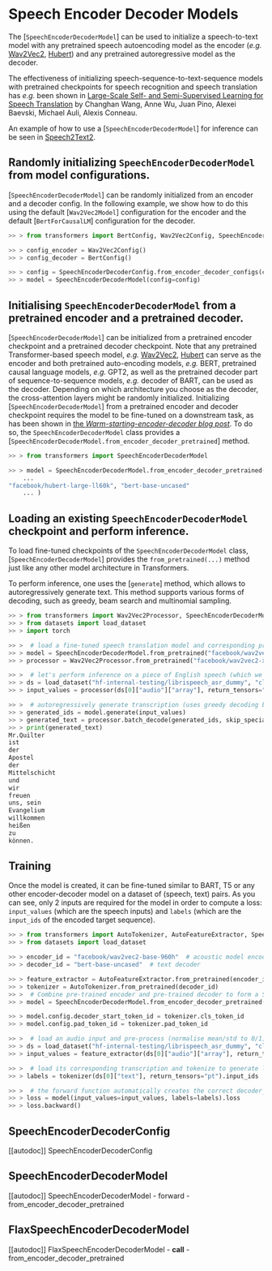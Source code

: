 <!--Copyright 2021 The HuggingFace Team. All rights reserved.

Licensed under the Apache License, Version 2.0 (the "License"); you may not use this file except in compliance with
the License. You may obtain a copy of the License at

http://www.apache.org/licenses/LICENSE-2.0

Unless required by applicable law or agreed to in writing, software distributed under the License is distributed on
an "AS IS" BASIS, WITHOUT WARRANTIES OR CONDITIONS OF ANY KIND, either express or implied. See the License for the
specific language governing permissions and limitations under the License.

⚠️ Note that this file is in Markdown but contain specific syntax for our doc-builder (similar to MDX) that may not be
rendered properly in your Markdown viewer.

-->

# Speech Encoder Decoder Models

The [`SpeechEncoderDecoderModel`] can be used to initialize a speech-to-text model
with any pretrained speech autoencoding model as the encoder (*e.g.* [Wav2Vec2](wav2vec2), [Hubert](hubert)) and any pretrained autoregressive model as the decoder.

The effectiveness of initializing speech-sequence-to-text-sequence models with pretrained checkpoints for speech
recognition and speech translation has *e.g.* been shown in [Large-Scale Self- and Semi-Supervised Learning for Speech
Translation](https://arxiv.org/abs/2104.06678) by Changhan Wang, Anne Wu, Juan Pino, Alexei Baevski, Michael Auli,
Alexis Conneau.

An example of how to use a [`SpeechEncoderDecoderModel`] for inference can be seen in [Speech2Text2](speech_to_text_2).

## Randomly initializing `SpeechEncoderDecoderModel` from model configurations.

[`SpeechEncoderDecoderModel`] can be randomly initialized from an encoder and a decoder config. In the following example, we show how to do this using the default [`Wav2Vec2Model`] configuration for the encoder
and the default [`BertForCausalLM`] configuration for the decoder.

```python
>> > from transformers import BertConfig, Wav2Vec2Config, SpeechEncoderDecoderConfig, SpeechEncoderDecoderModel

>> > config_encoder = Wav2Vec2Config()
>> > config_decoder = BertConfig()

>> > config = SpeechEncoderDecoderConfig.from_encoder_decoder_configs(config_encoder, config_decoder)
>> > model = SpeechEncoderDecoderModel(config=config)
```

## Initialising `SpeechEncoderDecoderModel` from a pretrained encoder and a pretrained decoder.

[`SpeechEncoderDecoderModel`] can be initialized from a pretrained encoder checkpoint and a pretrained decoder checkpoint. Note that any pretrained Transformer-based speech model, *e.g.* [Wav2Vec2](wav2vec2), [Hubert](hubert) can serve as the encoder and both pretrained auto-encoding models, *e.g.* BERT, pretrained causal language models, *e.g.* GPT2, as well as the pretrained decoder part of sequence-to-sequence models, *e.g.* decoder of BART, can be used as the decoder.
Depending on which architecture you choose as the decoder, the cross-attention layers might be randomly initialized.
Initializing [`SpeechEncoderDecoderModel`] from a pretrained encoder and decoder checkpoint requires the model to be fine-tuned on a downstream task, as has been shown in [the *Warm-starting-encoder-decoder blog post*](https://huggingface.co/blog/warm-starting-encoder-decoder).
To do so, the `SpeechEncoderDecoderModel` class provides a [`SpeechEncoderDecoderModel.from_encoder_decoder_pretrained`] method.

```python
>> > from transformers import SpeechEncoderDecoderModel

>> > model = SpeechEncoderDecoderModel.from_encoder_decoder_pretrained(
    ...
"facebook/hubert-large-ll60k", "bert-base-uncased"
    ... )
```

## Loading an existing `SpeechEncoderDecoderModel` checkpoint and perform inference.

To load fine-tuned checkpoints of the `SpeechEncoderDecoderModel` class, [`SpeechEncoderDecoderModel`] provides the `from_pretrained(...)` method just like any other model architecture in Transformers.

To perform inference, one uses the [`generate`] method, which allows to autoregressively generate text. This method supports various forms of decoding, such as greedy, beam search and multinomial sampling.

```python
>> > from transformers import Wav2Vec2Processor, SpeechEncoderDecoderModel
>> > from datasets import load_dataset
>> > import torch

>> >  # load a fine-tuned speech translation model and corresponding processor
>> > model = SpeechEncoderDecoderModel.from_pretrained("facebook/wav2vec2-xls-r-300m-en-to-15")
>> > processor = Wav2Vec2Processor.from_pretrained("facebook/wav2vec2-xls-r-300m-en-to-15")

>> >  # let's perform inference on a piece of English speech (which we'll translate to German)
>> > ds = load_dataset("hf-internal-testing/librispeech_asr_dummy", "clean", split="validation")
>> > input_values = processor(ds[0]["audio"]["array"], return_tensors="pt").input_values

>> >  # autoregressively generate transcription (uses greedy decoding by default)
>> > generated_ids = model.generate(input_values)
>> > generated_text = processor.batch_decode(generated_ids, skip_special_tokens=True)[0]
>> > print(generated_text)
Mr.Quilter
ist
der
Apostel
der
Mittelschicht
und
wir
freuen
uns, sein
Evangelium
willkommen
heißen
zu
können.
```

## Training

Once the model is created, it can be fine-tuned similar to BART, T5 or any other encoder-decoder model on a dataset of (speech, text) pairs.
As you can see, only 2 inputs are required for the model in order to compute a loss: `input_values` (which are the
speech inputs) and `labels` (which are the `input_ids` of the encoded target sequence).

```python
>> > from transformers import AutoTokenizer, AutoFeatureExtractor, SpeechEncoderDecoderModel
>> > from datasets import load_dataset

>> > encoder_id = "facebook/wav2vec2-base-960h"  # acoustic model encoder
>> > decoder_id = "bert-base-uncased"  # text decoder

>> > feature_extractor = AutoFeatureExtractor.from_pretrained(encoder_id)
>> > tokenizer = AutoTokenizer.from_pretrained(decoder_id)
>> >  # Combine pre-trained encoder and pre-trained decoder to form a Seq2Seq model
>> > model = SpeechEncoderDecoderModel.from_encoder_decoder_pretrained(encoder_id, decoder_id)

>> > model.config.decoder_start_token_id = tokenizer.cls_token_id
>> > model.config.pad_token_id = tokenizer.pad_token_id

>> >  # load an audio input and pre-process (normalise mean/std to 0/1)
>> > ds = load_dataset("hf-internal-testing/librispeech_asr_dummy", "clean", split="validation")
>> > input_values = feature_extractor(ds[0]["audio"]["array"], return_tensors="pt").input_values

>> >  # load its corresponding transcription and tokenize to generate labels
>> > labels = tokenizer(ds[0]["text"], return_tensors="pt").input_ids

>> >  # the forward function automatically creates the correct decoder_input_ids
>> > loss = model(input_values=input_values, labels=labels).loss
>> > loss.backward()
```

## SpeechEncoderDecoderConfig

[[autodoc]] SpeechEncoderDecoderConfig

## SpeechEncoderDecoderModel

[[autodoc]] SpeechEncoderDecoderModel
    - forward
    - from_encoder_decoder_pretrained

## FlaxSpeechEncoderDecoderModel

[[autodoc]] FlaxSpeechEncoderDecoderModel
    - __call__
    - from_encoder_decoder_pretrained
